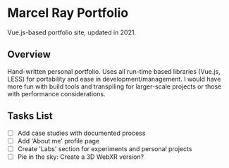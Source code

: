 # Marcel Ray Portfolio
Vue.js-based portfolio site, updated in 2021.

## Overview

Hand-written personal portfolio. Uses all run-time based libraries (Vue.js, LESS) for portability and ease in development/management. I would have more fun with build tools and transpiling for larger-scale projects or those with performance considerations.

## Tasks List

- [ ] Add case studies with documented process
- [ ] Add 'About me' profile page
- [ ] Create 'Labs' section for experiments and personal projects
- [ ] Pie in the sky: Create a 3D WebXR version?
